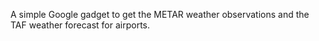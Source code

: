 A simple Google gadget to get the METAR weather observations and the TAF weather forecast for airports.